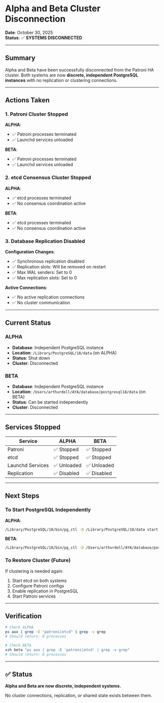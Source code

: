 # Alpha and Beta Cluster Disconnection

**Date**: October 30, 2025  
**Status**: ✅ **SYSTEMS DISCONNECTED**

---

## Summary

Alpha and Beta have been successfully disconnected from the Patroni HA cluster. Both systems are now **discrete, independent PostgreSQL instances** with no replication or clustering connections.

---

## Actions Taken

### 1. Patroni Cluster Stopped

**ALPHA**:
- ✅ Patroni processes terminated
- ✅ Launchd services unloaded

**BETA**:
- ✅ Patroni processes terminated
- ✅ Launchd services unloaded

### 2. etcd Consensus Cluster Stopped

**ALPHA**:
- ✅ etcd processes terminated
- ✅ No consensus coordination active

**BETA**:
- ✅ etcd processes terminated
- ✅ No consensus coordination active

### 3. Database Replication Disabled

**Configuration Changes**:
- ✅ Synchronous replication disabled
- ✅ Replication slots: Will be removed on restart
- ✅ Max WAL senders: Set to 0
- ✅ Max replication slots: Set to 0

**Active Connections**:
- ✅ No active replication connections
- ✅ No cluster communication

---

## Current Status

### ALPHA
- **Database**: Independent PostgreSQL instance
- **Location**: `/Library/PostgreSQL/18/data` (on ALPHA)
- **Status**: Shut down
- **Cluster**: Disconnected

### BETA
- **Database**: Independent PostgreSQL instance
- **Location**: `/Users/arthurdell/AYA/database/postgresql18/data` (on BETA)
- **Status**: Can be started independently
- **Cluster**: Disconnected

---

## Services Stopped

| Service | ALPHA | BETA |
|---------|-------|------|
| Patroni | ✅ Stopped | ✅ Stopped |
| etcd | ✅ Stopped | ✅ Stopped |
| Launchd Services | ✅ Unloaded | ✅ Unloaded |
| Replication | ✅ Disabled | ✅ Disabled |

---

## Next Steps

### To Start PostgreSQL Independently

**ALPHA**:
```bash
/Library/PostgreSQL/18/bin/pg_ctl -D /Library/PostgreSQL/18/data start
```

**BETA**:
```bash
/Library/PostgreSQL/18/bin/pg_ctl -D /Users/arthurdell/AYA/database/postgresql18/data start
```

### To Restore Cluster (Future)

If clustering is needed again:
1. Start etcd on both systems
2. Configure Patroni configs
3. Enable replication in PostgreSQL
4. Start Patroni services

---

## Verification

```bash
# Check ALPHA
ps aux | grep -E "patroni|etcd" | grep -v grep
# Should return: 0 processes

# Check BETA
ssh beta "ps aux | grep -E 'patroni|etcd' | grep -v grep"
# Should return: 0 processes
```

---

## ✅ Status

**Alpha and Beta are now discrete, independent systems.**

No cluster connections, replication, or shared state exists between them.

